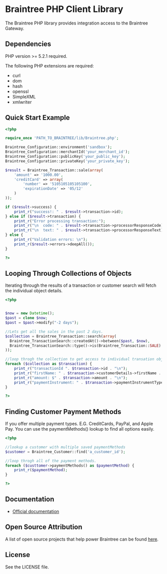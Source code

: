 # Braintree PHP Client Library

The Braintree PHP library provides integration access to the Braintree Gateway.

## Dependencies

PHP version >= 5.2.1 required.

The following PHP extensions are required:

* curl
* dom
* hash
* openssl
* SimpleXML
* xmlwriter

## Quick Start Example

```php
<?php

require_once 'PATH_TO_BRAINTREE/lib/Braintree.php';

Braintree_Configuration::environment('sandbox');
Braintree_Configuration::merchantId('your_merchant_id');
Braintree_Configuration::publicKey('your_public_key');
Braintree_Configuration::privateKey('your_private_key');

$result = Braintree_Transaction::sale(array(
    'amount' => '1000.00',
    'creditCard' => array(
        'number' => '5105105105105100',
        'expirationDate' => '05/12'
    )
));

if ($result->success) {
    print_r("success!: " . $result->transaction->id);
} else if ($result->transaction) {
    print_r("Error processing transaction:");
    print_r("\n  code: " . $result->transaction->processorResponseCode);
    print_r("\n  text: " . $result->transaction->processorResponseText);
} else {
    print_r("Validation errors: \n");
    print_r($result->errors->deepAll());
}

?>
```

## Looping Through Collections of Objects
Iterating through the results of a transaction or customer search will fetch the individual object details.

```php
<?php


$now = new Datetime();
$past = clone $now;
$past = $past->modify("-2 days");

//Lets get all the sales in the past 2 days.
$collection = Braintree_Transaction::search(array(
  Braintree_TransactionSearch::createdAt()->between($past, $now),
  Braintree_TransactionSearch::type()->is(Braintree_Transaction::SALE)
));

//loop throgh the collection to get access to individual transation objects.
foreach ($collection as $transaction) {
    print_r("transactionId ". $transaction->id . "\n");
    print_r("firstName: " . $transaction->customerDetails->firstName . "\n");
    print_r("amount: $" . $transaction->amount . "\n");
    print_r("paymentInstrument: " . $transaction->paymentInstrumentType . "\n ");
}

?>
```
## Finding Customer Payment Methods
If you offer multiple payment types. E.G. CreditCards, PayPal, and Apple Pay. You can use the paymentMethods() lookup to find all options easily. 

```php
<?php

//lookup a customer with multiple saved paymentMethods
$customer = Braintree_Customer::find('a_customer_id');

//loop throgh all of the payment methods.
foreach ($custtomer->paymentMethods() as $paymentMethod) {
    print_r($paymentMethod);
}

?>
```
## Documentation

 * [Official documentation](https://developers.braintreepayments.com/php/sdk/server/overview)

## Open Source Attribution

A list of open source projects that help power Braintree can be found [here](https://www.braintreepayments.com/developers/open-source).

## License

See the LICENSE file.
